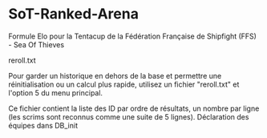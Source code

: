 # SoT-Ranked-Arena
Formule Elo pour la Tentacup de la Fédération Française de Shipfight (FFS) - Sea Of Thieves

reroll.txt

Pour garder un historique en dehors de la base et permettre une réinitialisation ou un calcul plus rapide, utilisez un fichier "reroll.txt" et l'option 5 du menu principal.

Ce fichier contient la liste des ID par ordre de résultats, un nombre par ligne (les scrims sont reconnus comme une suite de 5 lignes).
Déclaration des équipes dans DB_init
